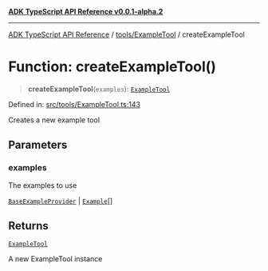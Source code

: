 [**ADK TypeScript API Reference v0.0.1-alpha.2**](../../../README.md)

***

[ADK TypeScript API Reference](../../../modules.md) / [tools/ExampleTool](../README.md) / createExampleTool

# Function: createExampleTool()

> **createExampleTool**(`examples`): [`ExampleTool`](../classes/ExampleTool.md)

Defined in: [src/tools/ExampleTool.ts:143](https://github.com/njraladdin/adk-typescript/blob/main/src/tools/ExampleTool.ts#L143)

Creates a new example tool

## Parameters

### examples

The examples to use

[`BaseExampleProvider`](../interfaces/BaseExampleProvider.md) | [`Example`](../interfaces/Example.md)[]

## Returns

[`ExampleTool`](../classes/ExampleTool.md)

A new ExampleTool instance
